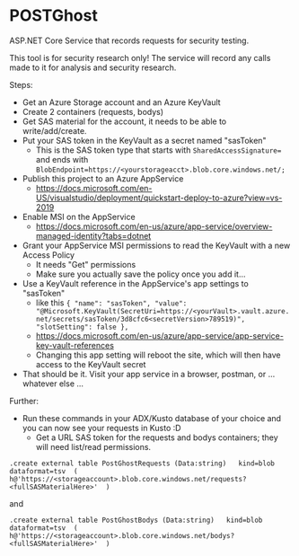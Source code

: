 # POSTGhost
ASP.NET Core Service that records requests for security testing.

This tool is for security research only!  The service will record any calls made to it for analysis and security research.

Steps:

- Get an Azure Storage account and an Azure KeyVault
- Create 2 containers (requests, bodys)
- Get SAS material for the account, it needs to be able to write/add/create.
- Put your SAS token in the KeyVault as a secret named "sasToken"
  - This is the SAS token type that starts with `SharedAccessSignature=` and ends with `BlobEndpoint=https://<yourstorageacct>.blob.core.windows.net/;`
- Publish this project to an Azure AppService
  - https://docs.microsoft.com/en-US/visualstudio/deployment/quickstart-deploy-to-azure?view=vs-2019
- Enable MSI on the AppService
  - https://docs.microsoft.com/en-us/azure/app-service/overview-managed-identity?tabs=dotnet
- Grant your AppService MSI permissions to read the KeyVault with a new Access Policy
  - It needs "Get" permissions
  - Make sure you actually save the policy once you add it...
- Use a KeyVault reference in the AppService's app settings to "sasToken"
  - like this
  `{
    "name": "sasToken",
    "value": "@Microsoft.KeyVault(SecretUri=https://<yourVault>.vault.azure.net/secrets/sasToken/3d8cfc6<secretVersion>789519)",
    "slotSetting": false
  },`
  - https://docs.microsoft.com/en-us/azure/app-service/app-service-key-vault-references
  - Changing this app setting will reboot the site, which will then have access to the KeyVault secret
- That should be it.  Visit your app service in a browser, postman, or ... whatever else ...

Further:
- Run these commands in your ADX/Kusto database of your choice and you can now see your requests in Kusto :D
  - Get a URL SAS token for the requests and bodys containers; they will need list/read permissions.

`.create external table PostGhostRequests (Data:string)  
kind=blob 
dataformat=tsv 
( 
   h@'https://<storageaccount>.blob.core.windows.net/requests?<fullSASMaterialHere>' 
) `

and

`.create external table PostGhostBodys (Data:string)  
kind=blob 
dataformat=tsv 
( 
   h@'https://<storageaccount>.blob.core.windows.net/bodys?<fullSASMaterialHere>' 
) `
